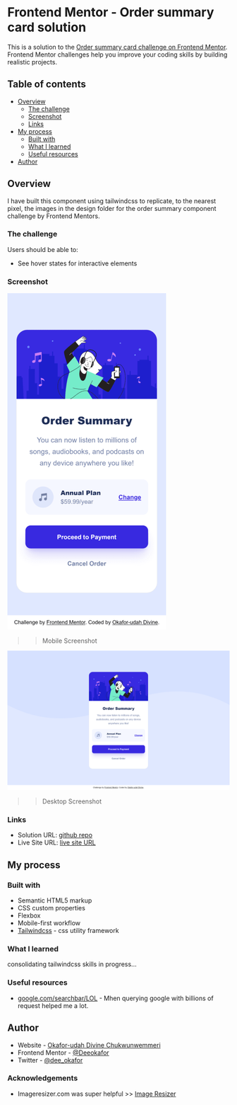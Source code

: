 # Frontend Mentor - Order summary card solution

This is a solution to the [Order summary card challenge on Frontend Mentor](https://www.frontendmentor.io/challenges/order-summary-component-QlPmajDUj). Frontend Mentor challenges help you improve your coding skills by building realistic projects. 

## Table of contents

- [Overview](#overview)
  - [The challenge](#the-challenge)
  - [Screenshot](#screenshot)
  - [Links](#links)
- [My process](#my-process)
  - [Built with](#built-with)
  - [What I learned](#what-i-learned)
  - [Useful resources](#useful-resources)
- [Author](#author)

## Overview

I have built this component using tailwindcss to replicate, to the nearest pixel, the images in the design folder for the order summary component challenge by Frontend Mentors.

### The challenge

Users should be able to:

- See hover states for interactive elements

### Screenshot

![](./assets/images/order_summary_mobile.png)

>> Mobile Screenshot

![](assets/images/order_summary_desktop.png)

>> Desktop Screenshot

### Links

- Solution URL: [github repo](https://github.com/Deeokafor/fm-order-summary-component-main)
- Live Site URL: [live site URL](https://deeokafor.github.io/fm-order-summary-component-main/)

## My process

### Built with

- Semantic HTML5 markup
- CSS custom properties
- Flexbox
- Mobile-first workflow
- [Tailwindcss](https://tailwind.com) - css utility framework


### What I learned

consolidating tailwindcss skills in progress...


### Useful resources

- [google.com/searchbar/LOL](https://www.google.com) - Mhen querying google with billions of request helped me a lot.

## Author

- Website - [Okafor-udah Divine Chukwunwemmeri](https://deedev.netlify.app/)
- Frontend Mentor - [@Deeokafor](https://www.frontendmentor.io/profile/Deeokafor)
- Twitter - [@dee_okafor](https://www.twitter.com/dee_okafor)


### Acknowledgements

- Imageresizer.com was super helpful >> <a href="https://imageresizer.com/" target="_blank">Image Resizer</a>